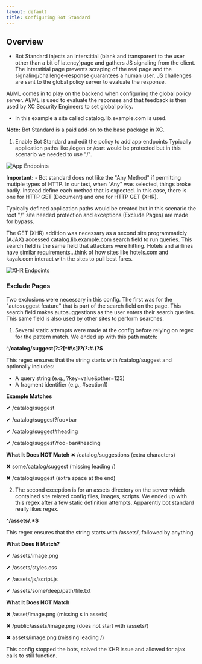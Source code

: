 ```yaml
---
layout: default
title: Configuring Bot Standard
---
```


## Overview

* Bot Standard injects an interstitial (blank and transparent to the user other than a bit of latency)page and gathers JS signaling from the client. The interstitial page prevents scraping of the real page and the signaling/challenge-response guarantees a human user. JS challenges are sent to the global policy server to evaluate the response. 

AI/ML comes in to play on the backend when configuring the global policy server. AI/ML is used to evaluate the reponses and that feedback is then used by XC Security Engineers to set global policy. 

* In this example a site called catalog.lib.example.com is used. 

**Note:** Bot Standard is a paid add-on to the base package in XC.

1.  Enable Bot Standard and edit the policy to add app endpoints Typically application paths like /logon or /cart would be protected but in this scenario we needed to use "/". 

  ![App Endpoints](/xc-images/app-end.png)

**Important:** - Bot standard does not like the "Any Method" if permitting mutiple types of HTTP. In our test, when "Any" was selected, things broke badly. 
Instead define each method that is expected. In this case, there is one for HTTP GET (Document) and one for HTTP GET (XHR). 

Typically defined application paths would be created but in this scenario the root "/" site needed protection and exceptions (Exclude Pages) are made for bypass. 

The GET (XHR) addition was necessary as a second site programmaticly (AJAX) accessed catalog.lib.example.com search field to run queries. This search field is the same field that attackers were hitting. Hotels and airlines have similar requirements...think of how sites like hotels.com and kayak.com interact with the sites to pull best fares. 

 ![XHR Endpoints](/xc-images/xhr.png)

### Exclude Pages

Two exclusions were necessary in this config. The first was for the "autosuggest feature" that is part of the search field on the page. This search field makes autosuggestions as the user enters their search queries. This same field is also used by other sites to perform searches.

1. Several static attempts were made at the config before relying on regex for the pattern match. We ended up with this path match:

**^\/catalog\/suggest(?:\?[^#\s]*)?(?:#.*)?$** 

This regex ensures that the string starts with /catalog/suggest and optionally includes:

* A query string (e.g., ?key=value&other=123)
* A fragment identifier (e.g., #section1)

**Example Matches**

✔ /catalog/suggest

✔ /catalog/suggest?foo=bar

✔ /catalog/suggest#heading

✔ /catalog/suggest?foo=bar#heading

**What It Does NOT Match**
✖ /catalog/suggestions (extra characters)

✖ some/catalog/suggest (missing leading /)

✖ /catalog/suggest (extra space at the end)

2. The second exception is for an assets directory on the server which contained site related config files, images, scripts. We ended up with this regex after a few static definition attempts. Apparently bot standard really likes regex. 

**^\/assets\/.*$**

This regex ensures that the string starts with /assets/, followed by anything.

**What Does It Match?**

✔ /assets/image.png

✔ /assets/styles.css

✔ /assets/js/script.js

✔ /assets/some/deep/path/file.txt

**What It Does NOT Match**

✖ /asset/image.png (missing s in assets)

✖ /public/assets/image.png (does not start with /assets/)

✖ assets/image.png (missing leading /)

This config stopped the bots, solved the XHR issue and allowed for ajax calls to still function. 
